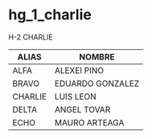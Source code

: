 # hg_1_charlie

H-2 CHARLIE

| ALIAS | NOMBRE |
| ------------ | ------------ |
| ALFA | ALEXEI PINO |
| BRAVO | EDUARDO GONZALEZ |
| CHARLIE | LUIS LEON |
| DELTA | ANGEL TOVAR |
| ECHO | MAURO ARTEAGA |
